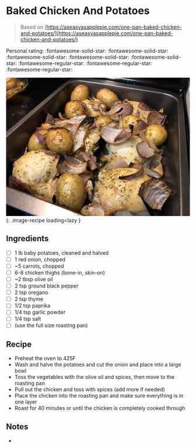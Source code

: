 <!-- Needs Manual Review -->

<!-- Do not modify sections with "AUTO-*". They are updated by make.py -->

# Baked Chicken And Potatoes

> Based on [https://aseasyasapplepie.com/one-pan-baked-chicken-and-potatoes/](https://aseasyasapplepie.com/one-pan-baked-chicken-and-potatoes/)

<!-- rating=2; (User can specify rating on scale of 1-5) -->
<!-- AUTO-UserRating -->
Personal rating: :fontawesome-solid-star: :fontawesome-solid-star: :fontawesome-solid-star: :fontawesome-solid-star: :fontawesome-solid-star: :fontawesome-regular-star: :fontawesome-regular-star: :fontawesome-regular-star:
<!-- /AUTO-UserRating -->

<!-- name_image=baked_chicken_and_potatoes.jpeg; (User can specify image name) -->
<!-- AUTO-Image -->
![baked_chicken_and_potatoes.jpeg](./baked_chicken_and_potatoes.jpeg){: .image-recipe loading=lazy }
<!-- /AUTO-Image -->

## Ingredients

* [ ] 1 lb baby potatoes, cleaned and halved
* [ ] 1 red onion, chopped
* [ ] ~5 carrots, chopped
* [ ] 6-8 chicken thighs (bone-in, skin-on)
* [ ] ~2 tbsp olive oil
* [ ] 2 tsp ground black pepper
* [ ] 2 tsp oregano
* [ ] 2 tsp thyme
* [ ] 1/2 tsp paprika
* [ ] 1/4 tsp garlic powder
* [ ] 1/4 tsp salt
* [ ] (use the full size roasting pan)

## Recipe

* Preheat the oven to 425F
* Wash and halve the potatoes and cut the onion and place into a large bowl
* Toss the vegetables with the olive oil and spices, then move to the roasting pan
* Pull out the chicken and toss with spices (add more if needed)
* Place the chicken into the roasting pan and make sure everything is in one layer
* Roast for 40 minutes or until the chicken is completely cooked through

## Notes

*
